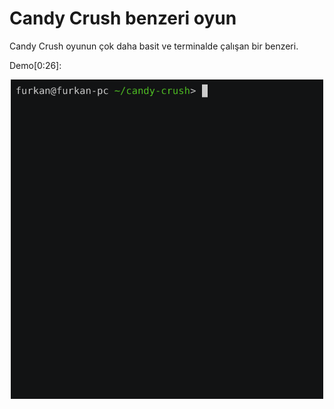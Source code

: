 # Candy Crush benzeri oyun

Candy Crush oyunun çok daha basit ve terminalde çalışan bir benzeri.

Demo[0:26]:
<p align="center">
    <img src="demo.gif" alt="demo.gif" width="500"/>
</p>
